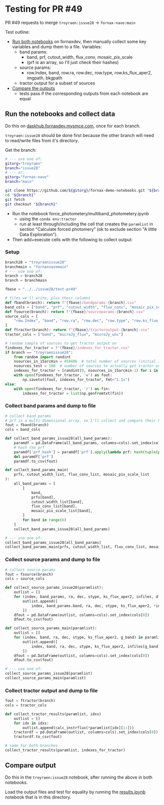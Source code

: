 # Testing for PR \#49

PR \#49 requests to merge `troyraen:issue28` -> `fornax-navo:main`

Test outline:

-   [Run both notebooks](#run-the-notebooks-and-collect-data) on fornaxdev, then manually collect some key variables and dump them to a file. Variables:
    -   band params:
        -   band, prf, cutout_width, flux_conv, mosaic_pix_scale
        -   (prf is an array, so I'll just check their hashes)
    -   source params:
        -   row.Index, band, row.ra, row.dec, row.type, row.ks_flux_aper2, imgpath, bkgpath
    -   tractor output for a subset of sources
-   [Compare the outputs](#compare-output)
    -   tests pass if the corresponding outputs from each notebook are equal

## Run the notebooks and collect data

Do this on [daskhub.fornaxdev.mysmce.com](daskhub.fornaxdev.mysmce.com), once for each branch.

`troyraen:issue28` should be done first because the other branch will need to read/write files from it's directory.

Get the branch:

```bash
# --- use one of:
gitorg="troyraen"
branch="issue28"
# --- or:
gitorg="fornax-navo"
branch="main"

git clone https://github.com/${gitorg}/fornax-demo-notebooks.git "${branch}"
cd "${branch}"
git fetch
git checkout "${branch}"
```

-   Run the notebook force_photometery/multiband_photometery.ipynb
    -   using the `conda env:tractor`
    -   run at least through/including the cell that creates the `paramlist` in section "Calculate forced photomery" (ok to exclude section "A little Data Exploration").
-   Then add+execute cells with the following to collect output:

### Setup

```python
branch28 = "troyraenissue28"
branchmain = "fornaxnavomain"
# --- use one of:
branch = branch28
branch = branchmain

fbase = "../../issue28/test-pr49"

# files we'll write, plus their columns
def fband(branch): return f"{fbase}/bandparams-{branch}.csv"
band_cols = ["band", "prf", "cutout_width", "flux_conv", "mosaic_pix_scale"]
def fsource(branch): return f"{fbase}/sourceparams-{branch}.csv"
source_cols = [
    "row.Index", "band", "row.ra", "row.dec", "row.type", "row.ks_flux_aper2", "imgpath", "bkgpath"
]
def ftractor(branch): return f"{fbase}/tractoroutput-{branch}.csv"
tractor_cols = ["band", "microJy_flux", "microJy_unc"]

# random sample of sources to get tractor output on
findexes_for_tractor = f"{fbase}/indexes_for_tractor.csv"
if branch == "troyraenissue28":
    from random import randint
    nsources_in_15arcmin = 459486  # total number of sources (initial IRSA radius is 15 arcmin)
    nsources_test = 100  # number of sources to actually get tractor output on
    indexes_for_tractor = [randint(0, nsources_in_15arcmin-1) for i in range(nsources_test)]
    with open(findexes_for_tractor, 'w') as fout:
        np.savetxt(fout, indexes_for_tractor, fmt="1.1x")
else:
    with open(findexes_for_tractor, 'r') as fin:
        indexes_for_tractor = list(np.genfromtxt(fin))
```

### Collect band params and dump to file

```python
# collect band params
# prf is a multi-dimensional array, so I'll collect and compare their hashes
fout = fband(branch)
cols = band_cols

def collect_band_params_issue28(all_band_params):
    paramdf = pd.DataFrame(all_band_params, columns=cols).set_index(cols[0])
    # hash the prf
    paramdf['prf_hash'] = paramdf['prf'].apply(lambda prf: hash(tuple(prf.flatten())))
    del paramdf['prf']
    paramdf.to_csv(fout)

def collect_band_params_main(
    prfs, cutout_width_list, flux_conv_list, mosaic_pix_scale_list
):
    all_band_params = [
        [
            band,
            prfs[band],
            cutout_width_list[band],
            flux_conv_list[band],
            mosaic_pix_scale_list[band],
        ]
        for band in range(6)
    ]
    collect_band_params_issue28(all_band_params)

# --- use one of:
collect_band_params_issue28(all_band_params)
collect_band_params_main(prfs, cutout_width_list, flux_conv_list, mosaic_pix_scale_list)
```

### Collect source params and dump to file

```python
# collect source params
fout = fsource(branch)
cols = source_cols

def collect_source_params_issue28(paramlist):
    outlist = []
    for (index, band_params, ra, dec, stype, ks_flux_aper2, infiles, df) in paramlist:
        outlist.append([
            index, band_params.band, ra, dec, stype, ks_flux_aper2, *infiles
        ])
    dfout = pd.DataFrame(outlist, columns=cols).set_index(cols[0])
    dfout.to_csv(fout)

def collect_source_params_main(paramlist):
    outlist = []
    for (index, band, ra, dec, stype, ks_flux_aper2, g_band) in paramlist:
        outlist.append([
            index, band, ra, dec, stype, ks_flux_aper2, infiles[g_band], skybgfiles[g_band]
        ])
    dfout = pd.DataFrame(outlist, columns=cols).set_index(cols[0])
    dfout.to_csv(fout)

# --- use one of:
collect_source_params_issue28(paramlist)
collect_source_params_main(paramlist)
```

### Collect tractor output and dump to file

```python
fout = ftractor(branch)
cols = tractor_cols

def collect_tractor_results(paramlist, idxs)
    outlist = []
    for idx in idxs:
        outlist.append(calc_instrflux(*paramlist[idx][1:]))
    tractordf = pd.DataFrame(outlist, columns=cols).set_index(cols[0])
    tractordf.to_csv(fout)

# same for both branches
collect_tractor_results(paramlist, indexes_for_tractor)
```

## Compare output

Do this in the `troyraen:issue28` notebook, after running the above in both notebooks.

Load the output files and test for equality by running the [results.ipynb](results.ipynb) notebook that is in this directory.
